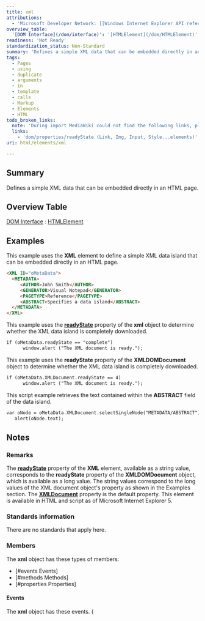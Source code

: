 ```yaml
---
title: xml
attributions:
  - 'Microsoft Developer Network: [[Windows Internet Explorer API reference](http://msdn.microsoft.com/en-us/library/ie/hh828809%28v=vs.85%29.aspx) Article]'
overview_table:
  '[DOM Interface](/dom/interface)': '[HTMLElement](/dom/HTMLElement)'
readiness: 'Not Ready'
standardization_status: Non-Standard
summary: 'Defines a simple XML data that can be embedded directly in an HTML page.'
tags:
  - Pages
  - using
  - duplicate
  - arguments
  - in
  - template
  - calls
  - Markup
  - Elements
  - HTML
todo_broken_links:
  note: 'During import MediaWiki could not find the following links, please fix and adjust this list.'
  links:
    - 'dom/properties/readyState (Link, Img, Input, Style...elements)'
uri: html/elements/xml

---
```

## <span>Summary</span>

Defines a simple XML data that can be embedded directly in an HTML page.

## <span>Overview Table</span>

[DOM Interface](/dom/interface)
:   [HTMLElement](/dom/HTMLElement)

## <span>Examples</span>

This example uses the **XML** element to define a simple XML data island that can be embedded directly in an HTML page.

``` html
<XML ID="oMetaData">
  <METADATA>
     <AUTHOR>John Smith</AUTHOR>
     <GENERATOR>Visual Notepad</GENERATOR>
     <PAGETYPE>Reference</PAGETYPE>
     <ABSTRACT>Specifies a data island</ABSTRACT>
  </METADATA>
</XML>
```

This example uses the [**readyState**](/w/index.php?title=dom/properties/readyState_(Link,_Img,_Input,_Style...elements)&action=edit&redlink=1) property of the **xml** object to determine whether the XML data island is completely downloaded.

``` html
if (oMetaData.readyState == "complete")
      window.alert ("The XML document is ready.");
```

This example uses the **readyState** property of the **XMLDOMDocument** object to determine whether the XML data island is completely downloaded.

``` html
if (oMetaData.XMLDocument.readyState == 4)
      window.alert ("The XML document is ready.");
```

This script example retrieves the text contained within the **ABSTRACT** field of the data island.

``` html
var oNode = oMetaData.XMLDocument.selectSingleNode("METADATA/ABSTRACT");
   alert(oNode.text);
```

## <span>Notes</span>

### <span>Remarks</span>

The [**readyState**](/w/index.php?title=dom/properties/readyState_(Link,_Img,_Input,_Style...elements)&action=edit&redlink=1) property of the **XML** element, available as a string value, corresponds to the **readyState** property of the **XMLDOMDocument** object, which is available as a long value. The string values correspond to the long values of the XML document object's property as shown in the Examples section. The [**XMLDocument**](/apis/xhr/properties/XMLDocument) property is the default property. This element is available in HTML and script as of Microsoft Internet Explorer 5.

### <span>Standards information</span>

There are no standards that apply here.

### <span>Members</span>

The **xml** object has these types of members:

-   [\#events Events]
-   [\#methods Methods]
-   [\#properties Properties]

#### <span>Events</span>

The **xml** object has these events. {